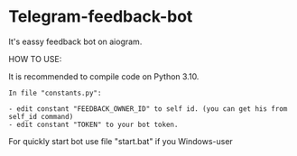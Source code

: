 # Telegram-feedback-bot
It's eassy feedback bot on aiogram.

HOW TO USE:

It is recommended to compile code on Python 3.10.

`In file "constants.py":`

    - edit constant "FEEDBACK_OWNER_ID" to self id. (you can get his from self_id command)
    - edit constant "TOKEN" to your bot token.

For quickly start bot use file "start.bat" if you Windows-user
